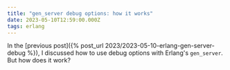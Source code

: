 ```yaml
---
title: "gen_server debug options: how it works"
date: 2023-05-10T12:59:00.000Z
tags: erlang
---
```


In the [previous post]({% post_url 2023/2023-05-10-erlang-gen-server-debug %}), I discussed how to use debug options
with Erlang's `gen_server`. But how does it work?
